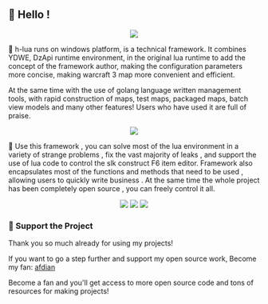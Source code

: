 ## 👋 Hello !

<!-- https://github.com/DenverCoder1/readme-typing-svg -->
<p align="center">
<img src="https://readme-typing-svg.demolab.com?font=Orbitron&size=25&pause=1000&center=true&vCenter=true&random=false&width=600&lines=Welcome+to+the+h-lua+framework!;Construct your+own+lua+warcraft3+maps!" />
</p>

🚀 h-lua runs on windows platform, is a technical framework. It combines YDWE, DzApi runtime environment, in the original
lua runtime to add the concept of the framework author, making the configuration parameters more concise, making
warcraft 3 map more convenient and efficient.

At the same time with the use of golang language written management tools, with rapid construction of maps, test maps,
packaged maps, batch view models and many other features! Users who have used it are full of praise.

<p align="center">
<!-- https://github.com/tandpfun/skill-icons -->
<img align="center" src="https://skillicons.dev/icons?i=git,github,windows,vscode,idea,lua,go,md&theme=light" />
</p>

🌈 Use this framework , you can solve most of the lua environment in a variety of strange problems , fix the vast majority of leaks , and support the use of lua code to control the slk construct F6 item editor. Framework also encapsulates most of the functions and methods that need to be used , allowing users to quickly write business . At the same time the whole project has been completely open source , you can freely control it all.

<!-- https://github.com/badges/shields -->
<p align="center">
<a href="https://github.com/h-lua"><img src="https://img.shields.io/badge/GitHub-hLua-blue?logo=github" /></a>
<img src="https://img.shields.io/badge/QQG-476722600-orange?logo=tencentqq" />
<img src="https://img.shields.io/badge/QQ-854588403-green?logo=tencentqq" />
</p>

### 💖 Support the Project

Thank you so much already for using my projects!

If you want to go a step further and support my open source work,
Become my fan: <a href='https://afdian.net/a/hunzsig' target='_blank'>afdian</a>

Become a fan and you'll get access to more open source code and tons of resources for making projects!